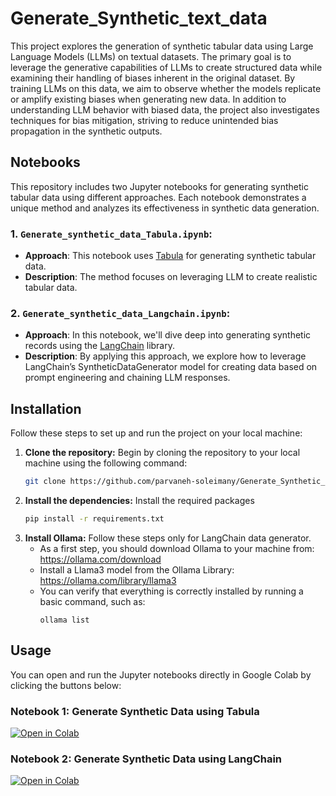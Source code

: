 # Generate_Synthetic_text_data

This project explores the generation of synthetic tabular data using Large Language Models (LLMs) on textual datasets. The primary goal is to leverage the generative capabilities of LLMs to create structured data while examining their handling of biases inherent in the original dataset. By training LLMs on this data, we aim to observe whether the models replicate or amplify existing biases when generating new data. In addition to understanding LLM behavior with biased data, the project also investigates techniques for bias mitigation, striving to reduce unintended bias propagation in the synthetic outputs. 

## Notebooks

This repository includes two Jupyter notebooks for generating synthetic tabular data using different approaches. Each notebook demonstrates a unique method and analyzes its effectiveness in synthetic data generation.

### 1. `Generate_synthetic_data_Tabula.ipynb`:
- **Approach**: This notebook uses [Tabula](https://github.com/zhao-zilong/Tabula) for generating synthetic tabular data.
- **Description**: The method focuses on leveraging LLM to create realistic tabular data. 

### 2. `Generate_synthetic_data_Langchain.ipynb`:
- **Approach**: In this notebook, we'll dive deep into generating synthetic records using the [LangChain](https://python.langchain.com/docs/introduction/) library. 
- **Description**: By applying this approach, we explore how to leverage LangChain’s SyntheticDataGenerator model for creating data based on prompt engineering and chaining LLM responses.

## Installation

Follow these steps to set up and run the project on your local machine:

1. **Clone the repository:**
   Begin by cloning the repository to your local machine using the following command:
   ```bash
   git clone https://github.com/parvaneh-soleimany/Generate_Synthetic_text_data.git
2. **Install the dependencies:**
    Install the required packages
   ```bash
   pip install -r requirements.txt
3. **Install Ollama:**
   Follow these steps only for LangChain data generator.
   - As a first step, you should download Ollama to your machine from: https://ollama.com/download
   - Install a Llama3 model from the Ollama Library: https://ollama.com/library/llama3
   - You can verify that everything is correctly installed by running a basic command, such as:
     ```shell
     ollama list
     ```
## Usage

You can open and run the Jupyter notebooks directly in Google Colab by clicking the buttons below:

### Notebook 1: Generate Synthetic Data using Tabula
[![Open in Colab](https://colab.research.google.com/assets/colab-badge.svg)](https://colab.research.google.com/github/parvaneh-soleimany/Generate_Synthetic_text_data/blob/main/Generate_synthetic_data_Tabula.ipynb)

### Notebook 2: Generate Synthetic Data using LangChain
[![Open in Colab](https://colab.research.google.com/assets/colab-badge.svg)](https://colab.research.google.com/github/parvaneh-soleimany/Generate_Synthetic_text_data/blob/main/Generate_synthetic_data_Langchain.ipynb)


